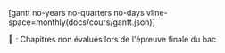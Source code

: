 [gantt no-years no-quarters no-days vline-space=monthly(docs/cours/gantt.json)]

🐌 : Chapitres non évalués lors de l'épreuve finale du bac